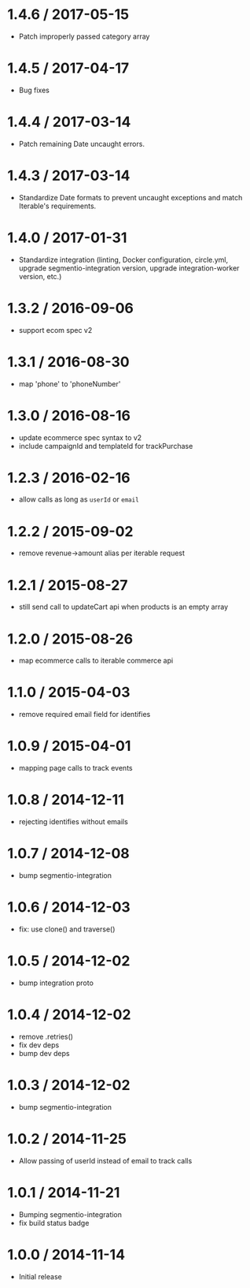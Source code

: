 1.4.6 / 2017-05-15
==================
  * Patch improperly passed category array

1.4.5 / 2017-04-17
==================

  * Bug fixes

1.4.4 / 2017-03-14
==================

  * Patch remaining Date uncaught errors.

1.4.3 / 2017-03-14
==================

  * Standardize Date formats to prevent uncaught exceptions and match Iterable's requirements.

1.4.0 / 2017-01-31
==================

  * Standardize integration (linting, Docker configuration, circle.yml, upgrade
segmentio-integration version, upgrade integration-worker version, etc.)


1.3.2 / 2016-09-06
==================

  * support ecom spec v2

1.3.1 / 2016-08-30
==================

  * map 'phone' to 'phoneNumber'

1.3.0 / 2016-08-16
==================

  * update ecommerce spec syntax to v2
  * include campaignId and templateId for trackPurchase

1.2.3 / 2016-02-16
==================

  * allow calls as long as `userId` or `email`

1.2.2 / 2015-09-02
==================

  * remove revenue->amount alias per iterable request

1.2.1 / 2015-08-27
==================

  * still send call to updateCart api when products is an empty array

1.2.0 / 2015-08-26
==================

  * map ecommerce calls to iterable commerce api

1.1.0 / 2015-04-03
==================

  * remove required email field for identifies

1.0.9 / 2015-04-01
==================

  * mapping page calls to track events

1.0.8 / 2014-12-11
==================

  * rejecting identifies without emails

1.0.7 / 2014-12-08
==================

 * bump segmentio-integration

1.0.6 / 2014-12-03
==================

  * fix: use clone() and traverse()

1.0.5 / 2014-12-02
==================

 * bump integration proto

1.0.4 / 2014-12-02
==================

 * remove .retries()
 * fix dev deps
 * bump dev deps

1.0.3 / 2014-12-02
==================

 * bump segmentio-integration

1.0.2 / 2014-11-25
==================

  * Allow passing of userId instead of email to track calls

1.0.1 / 2014-11-21
==================

 * Bumping segmentio-integration
 * fix build status badge

1.0.0 / 2014-11-14
==================

  * Initial release
